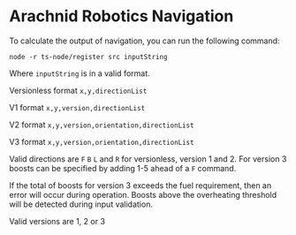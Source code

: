 #  Arachnid Robotics Navigation

To calculate the output of navigation, you can run the following command:
```
node -r ts-node/register src inputString
```
Where `inputString` is in a valid format.

Versionless format
`x,y,directionList`

V1 format
`x,y,version,directionList`

V2 format
`x,y,version,orientation,directionList`

V3 format
`x,y,version,orientation,directionList`

Valid directions are `F` `B` `L` and `R` for versionless, version 1 and 2. For version 3 boosts can be specified by adding 1-5 ahead of a `F` command.

If the total of boosts for version 3 exceeds the fuel requirement, then an error will occur during operation. Boosts above the overheating threshold will be detected during input validation.

Valid versions are 1, 2 or 3
